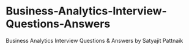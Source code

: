 # Business-Analytics-Interview-Questions-Answers
Business Analytics Interview Questions &amp; Answers by Satyajit Pattnaik 
